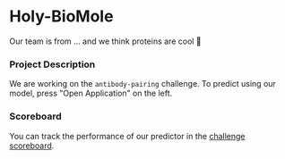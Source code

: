 # Holy-BioMole

Our team is from ... and we think proteins are cool 🙌

### Project Description
We are working on the `antibody-pairing` challenge.
To predict using our model, press "Open Application" on the left. 

### Scoreboard
You can track the performance of our predictor in the [challenge scoreboard](https://biolib.com/biohackathon/antibody-pairing-scoreboard/).
